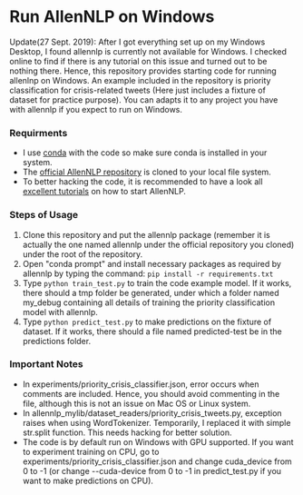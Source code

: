 # Run AllenNLP on Windows

Update(27 Sept. 2019): After I got everything set up on my Windows Desktop, I found allennlp is currently not available for Windows. I checked online to find if there is any tutorial on this issue and turned out to be nothing there. Hence,
this repository provides starting code for running allenlnp on Windows. An example included in the repository is priority classification for crisis-related tweets (Here just includes a fixture of dataset for practice purpose). You can adapts it to any project you have with allennlp if you expect to run on Windows. 
### Requirments
- I use [conda](https://docs.anaconda.com/anaconda/install/windows/) with the code so make sure conda is installed in your system.
- The [official AllenNLP repository](https://github.com/allenai/allennlp) is cloned to your local file system.
- To better hacking the code, it is recommended to have a look all [excellent tutorials](https://github.com/allenai/allennlp/tree/master/tutorials) on how to start AllenNLP.

### Steps of Usage
1. Clone this repository and put the allennlp package (remember it is actually the one named allennlp  under the official repository you cloned) under the root of the repository.
2. Open "conda prompt" and install necessary packages as required by allennlp by typing the command: `pip install -r requirements.txt`
3. Type `python train_test.py` to train the code example model. If it works, there should a tmp folder be generated, under which a folder named my_debug containing all details of training the priority classification model with allennlp.
4. Type `python predict_test.py` to make predictions on the fixture of dataset. If it works, there should a file named predicted-test be in the predictions folder.


### Important Notes
- In experiments/priority_crisis_classifier.json, error occurs when comments are included. Hence, you should avoid commenting in the file, although this is not an issue on Mac OS or Linux system.
- In allennlp_mylib/dataset_readers/priority_crisis_tweets.py, exception raises when using WordTokenizer. Temporarily, I replaced it with simple str.split function. This needs hacking for better solution. 
- The code is by default run on Windows with GPU supported. If you want to experiment training on CPU, go to experiments/priority_crisis_classifier.json and change cuda_device from 0 to -1 (or change --cuda-device from 0 to -1 in predict_test.py if you want to make predictions on CPU).